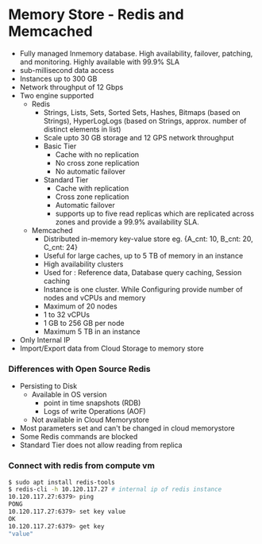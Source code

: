 # Memory Store - Redis and Memcached

- Fully managed Inmemory database. High availability, failover, patching, and monitoring. Highly available with 99.9% SLA
- sub-millisecond data access
- Instances up to 300 GB
- Network throughput of 12 Gbps
- Two engine supported
  - Redis
    - Strings, Lists, Sets, Sorted Sets, Hashes, Bitmaps (based on Strings), HyperLogLogs (based on Strings, approx. number of distinct elements in list)
    - Scale upto 30 GB storage and 12 GPS network throughput
    - Basic Tier
      - Cache with no replication
      - No cross zone replication
      - No automatic failover
    - Standard Tier
      - Cache with replication
      - Cross zone replication
      - Automatic failover
      - supports up to five read replicas which are replicated across zones and provide a 99.9% availability SLA.
  - Memcached
    - Distributed in-memory key-value store eg. {A_cnt: 10, B_cnt: 20, C_cnt: 24}
    - Useful for large caches, up to 5 TB of memory in an instance
    - High availability clusters
    - Used for : Reference data, Database query caching, Session caching
    - Instance is one cluster. While Configuring provide number of nodes and vCPUs and memory
    - Maximum of 20 nodes 
    - 1 to 32 vCPUs
    - 1 GB to 256 GB per node
    - Maximum 5 TB in an instance
- Only Internal IP
- Import/Export data from Cloud Storage to memory store

### Differences with Open Source Redis
- Persisting to Disk
  - Available in OS version
    - point in time snapshots (RDB)
    - Logs of write Operations (AOF)
  - Not available in Cloud Memorystore
- Most parameters set and can't be changed in cloud memorystore
- Some Redis commands are blocked
- Standard Tier does not allow reading from replica 

### Connect with redis from compute vm
```bash
$ sudo apt install redis-tools
$ redis-cli -h 10.120.117.27 # internal ip of redis instance 
10.120.117.27:6379> ping
PONG
10.120.117.27:6379> set key value
OK
10.120.117.27:6379> get key
"value"
```



